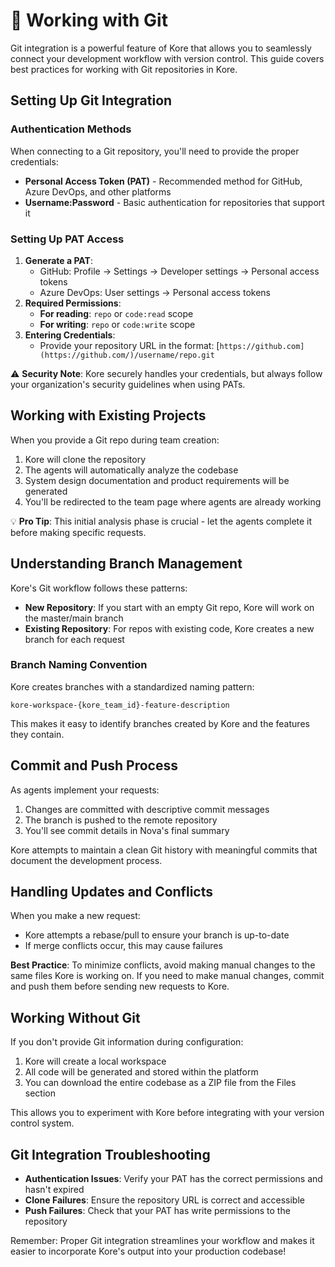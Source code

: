 # 🌋 Working with Git

Git integration is a powerful feature of Kore that allows you to seamlessly connect your development workflow with version control. This guide covers best practices for working with Git repositories in Kore.

## Setting Up Git Integration

### Authentication Methods

When connecting to a Git repository, you'll need to provide the proper credentials:

- **Personal Access Token (PAT)** - Recommended method for GitHub, Azure DevOps, and other platforms
- **Username:Password** - Basic authentication for repositories that support it

### Setting Up PAT Access

1. **Generate a PAT**:
    - GitHub: Profile → Settings → Developer settings → Personal access tokens
    - Azure DevOps: User settings → Personal access tokens
2. **Required Permissions**:
    - **For reading**: `repo` or `code:read` scope
    - **For writing**: `repo` or `code:write` scope
3. **Entering Credentials**:
    - Provide your repository URL in the format: [`https://github.com](https://github.com/)/username/repo.git`

⚠️ **Security Note**: Kore securely handles your credentials, but always follow your organization's security guidelines when using PATs.

## Working with Existing Projects

When you provide a Git repo during team creation:

1. Kore will clone the repository
2. The agents will automatically analyze the codebase
3. System design documentation and product requirements will be generated
4. You'll be redirected to the team page where agents are already working

💡 **Pro Tip**: This initial analysis phase is crucial - let the agents complete it before making specific requests.

## Understanding Branch Management

Kore's Git workflow follows these patterns:

- **New Repository**: If you start with an empty Git repo, Kore will work on the master/main branch
- **Existing Repository**: For repos with existing code, Kore creates a new branch for each request

### Branch Naming Convention

Kore creates branches with a standardized naming pattern:

```
kore-workspace-{kore_team_id}-feature-description

```

This makes it easy to identify branches created by Kore and the features they contain.

## Commit and Push Process

As agents implement your requests:

1. Changes are committed with descriptive commit messages
2. The branch is pushed to the remote repository
3. You'll see commit details in Nova's final summary

Kore attempts to maintain a clean Git history with meaningful commits that document the development process.

## Handling Updates and Conflicts

When you make a new request:

- Kore attempts a rebase/pull to ensure your branch is up-to-date
- If merge conflicts occur, this may cause failures

**Best Practice**: To minimize conflicts, avoid making manual changes to the same files Kore is working on. If you need to make manual changes, commit and push them before sending new requests to Kore.

## Working Without Git

If you don't provide Git information during configuration:

1. Kore will create a local workspace
2. All code will be generated and stored within the platform
3. You can download the entire codebase as a ZIP file from the Files section

This allows you to experiment with Kore before integrating with your version control system.

## Git Integration Troubleshooting

- **Authentication Issues**: Verify your PAT has the correct permissions and hasn't expired
- **Clone Failures**: Ensure the repository URL is correct and accessible
- **Push Failures**: Check that your PAT has write permissions to the repository

Remember: Proper Git integration streamlines your workflow and makes it easier to incorporate Kore's output into your production codebase!
